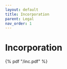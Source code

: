 ```yaml
---
layout: default
title: Incorporation
parent: Legal
nav_order: 1
---
```


# Incorporation

{% pdf "/inc.pdf" %}